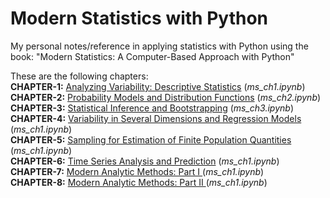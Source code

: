 # Modern Statistics with Python
My personal notes/reference in applying statistics with Python using the book: "Modern Statistics: A Computer-Based Approach with Python" <br>

These are the following chapters: <br>
**CHAPTER-1:** <ins>Analyzing Variability: Descriptive Statistics</ins> (*ms_ch1.ipynb*) <br> 
**CHAPTER-2:** <ins>Probability Models and Distribution Functions</ins> (*ms_ch2.ipynb*) <br>
**CHAPTER-3:** <ins> Statistical Inference and Bootstrapping</ins> (*ms_ch3.ipynb*) <br>
**CHAPTER-4:** <ins>Variability in Several Dimensions and Regression Models</ins> (*ms_ch1.ipynb*) <br>
**CHAPTER-5:** <ins> Sampling for Estimation of Finite Population Quantities</ins> (*ms_ch1.ipynb*) <br>
**CHAPTER-6:** <ins>Time Series Analysis and Prediction</ins> (*ms_ch1.ipynb*) <br>
**CHAPTER-7:** <ins> Modern Analytic Methods: Part I </ins> (*ms_ch1.ipynb*) <br>
**CHAPTER-8:** <ins>Modern Analytic Methods: Part II </ins> (*ms_ch1.ipynb*) <br>
